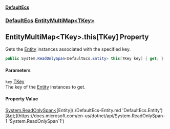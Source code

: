 #### [DefaultEcs](./index.md 'index')
### [DefaultEcs](./DefaultEcs.md 'DefaultEcs').[EntityMultiMap&lt;TKey&gt;](./DefaultEcs-EntityMultiMap-TKey-.md 'DefaultEcs.EntityMultiMap&lt;TKey&gt;')
## EntityMultiMap&lt;TKey&gt;.this[TKey] Property
Gets the [Entity](./DefaultEcs-Entity.md 'DefaultEcs.Entity') instances associated with the specified key.  
```csharp
public System.ReadOnlySpan<DefaultEcs.Entity> this[TKey key] { get; }
```
#### Parameters
<a name='DefaultEcs-EntityMultiMap-TKey--this-TKey--key'></a>
`key` [TKey](./DefaultEcs-EntityMultiMap-TKey-.md#DefaultEcs-EntityMultiMap-TKey--TKey 'DefaultEcs.EntityMultiMap&lt;TKey&gt;.TKey')  
The key of the [Entity](./DefaultEcs-Entity.md 'DefaultEcs.Entity') instances to get.  
  
#### Property Value
[System.ReadOnlySpan&lt;](https://docs.microsoft.com/en-us/dotnet/api/System.ReadOnlySpan-1 'System.ReadOnlySpan`1')[Entity](./DefaultEcs-Entity.md 'DefaultEcs.Entity')[&gt;](https://docs.microsoft.com/en-us/dotnet/api/System.ReadOnlySpan-1 'System.ReadOnlySpan`1')  
